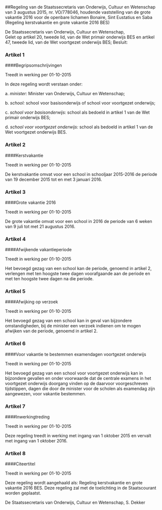 <meta http-equiv='Content-Type' content='text/html; charset=utf-8' />

##Regeling van de Staatssecretaris van Onderwijs, Cultuur en Wetenschap van 3 augustus 2015, nr. VO/778046, houdende vaststelling van de grote vakantie 2016 voor de openbare lichamen Bonaire, Sint Eustatius en Saba (Regeling kerstvakantie en grote vakantie 2016 BES)

De Staatssecretaris van Onderwijs, Cultuur en Wetenschap,  
Gelet op artikel 20, tweede lid, van de Wet primair onderwijs BES en artikel 47, tweede lid, van de Wet voortgezet onderwijs BES;
Besluit:    

### Artikel  1  

####Begripsomschrijvingen

Treedt in werking per 01-10-2015 

In deze regeling wordt verstaan onder: 

a.  *minister:* Minister van Onderwijs, Cultuur en Wetenschap;  

b.  *school:* school voor basisonderwijs of school voor voortgezet onderwijs;  

c.  *school voor basisonderwijs:* school als bedoeld in artikel 1 van de Wet primair onderwijs BES;  

d.  *school voor voortgezet onderwijs:* school als bedoeld in artikel 1 van de Wet voortgezet onderwijs BES.   

### Artikel  2  

####Kerstvakantie

Treedt in werking per 01-10-2015 

De kerstvakantie omvat voor een school in schooljaar 2015-2016 de periode van 19 december 2015 tot en met 3 januari 2016. 

### Artikel  3  

####Grote vakantie 2016

Treedt in werking per 01-10-2015 

De grote vakantie omvat voor een school in 2016 de periode van 6 weken van 9 juli tot met 21 augustus 2016. 

### Artikel  4  

####Afwijkende vakantieperiode

Treedt in werking per 01-10-2015 

Het bevoegd gezag van een school kan de periode, genoemd in artikel 2, verlengen met ten hoogste twee dagen voorafgaande aan de periode en met ten hoogste twee dagen na die periode. 

### Artikel  5  

####Afwijking op verzoek

Treedt in werking per 01-10-2015 

Het bevoegd gezag van een school kan in geval van bijzondere omstandigheden, bij de minister een verzoek indienen om te mogen afwijken van de periode, genoemd in artikel 2. 

### Artikel  6  

####Voor vakantie te bestemmen examendagen voortgezet onderwijs

Treedt in werking per 01-10-2015 

Het bevoegd gezag van een school voor voortgezet onderwijs kan in bijzondere gevallen en onder voorwaarde dat de centrale examens in het voortgezet onderwijs doorgang vinden op de daarvoor voorgeschreven tijdstippen, dagen die door de minister voor de scholen als examendag zijn aangewezen, voor vakantie bestemmen. 

### Artikel  7  

####Inwerkingtreding

Treedt in werking per 01-10-2015 

Deze regeling treedt in werking met ingang van 1 oktober 2015 en vervalt met ingang van 1 oktober 2016. 

### Artikel  8  

####Citeertitel

Treedt in werking per 01-10-2015 

Deze regeling wordt aangehaald als: Regeling kerstvakantie en grote vakantie 2016 BES. 
Deze regeling zal met de toelichting in de Staatscourant worden geplaatst.  

De 
Staatssecretaris van Onderwijs, Cultuur en Wetenschap, 
S. Dekker     
